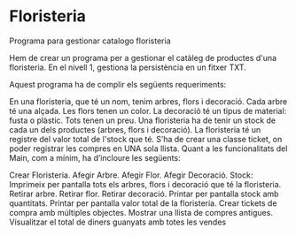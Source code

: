 # Floristeria
Programa para gestionar catalogo floristeria

Hem de crear un programa per a gestionar el catàleg de productes d'una floristeria. En el nivell 1, gestiona la persistència en un fitxer TXT.

Aquest programa ha de complir els següents  requeriments:  

En una floristeria, que té un nom, tenim arbres, flors i decoració.
Cada arbre té una alçada. 
Les flors tenen un color. 
La decoració té un tipus de material: fusta o plàstic. 
Tots tenen un preu.
Una floristeria ha de tenir un stock de cada un dels productes (arbres, flors i decoració).
La floristeria té un registre del valor total de l'stock que té.
S’ha de crear una classe ticket, on poder registrar les compres en UNA sola llista.
Quant a les funcionalitats del Main, com a mínim, ha d’incloure les següents:

Crear Floristeria.
Afegir Arbre.
Afegir Flor.
Afegir Decoració.
Stock: Imprimeix per pantalla tots els arbres, flors i decoració que té la floristeria.
Retirar arbre.
Retirar flor.
Retirar decoració.
Printar per pantalla stock amb quantitats.
Printar per pantalla valor total de la floristeria.
Crear tickets de compra amb múltiples objectes.
Mostrar una llista de compres antigues.
Visualitzar el total de diners guanyats amb totes les vendes
